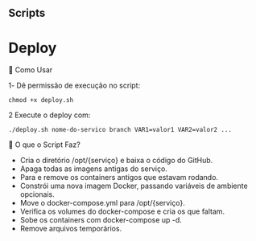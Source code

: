 ## Scripts

# Deploy
📌 Como Usar

1️- Dê permissão de execução no script:
```
chmod +x deploy.sh
```

2️ Execute o deploy com:
```
./deploy.sh nome-do-servico branch VAR1=valor1 VAR2=valor2 ...
```

📌 O que o Script Faz?

* Cria o diretório /opt/{serviço} e baixa o código do GitHub.
* Apaga todas as imagens antigas do serviço.
* Para e remove os containers antigos que estavam rodando.
* Constrói uma nova imagem Docker, passando variáveis de ambiente opcionais.
* Move o docker-compose.yml para /opt/{serviço}.
* Verifica os volumes do docker-compose e cria os que faltam.
* Sobe os containers com docker-compose up -d.
* Remove arquivos temporários.
